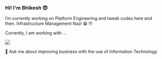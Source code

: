 ### Hi! I'm Bhikesh :sunglasses:

I’m currently working on Platform Engineering and tweak codes here and then. Infrastructure Management Nazi :grin: !!!

Currently, I am working with ...

<img src="{https://img.shields.io/badge/Docker-2CA5E0?style=for-the-badge&logo=docker&logoColor=white}" />

💬 Ask me about improving business with the use of Information Technology


